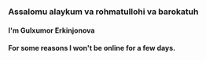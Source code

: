 ### Assalomu alaykum va rohmatullohi va barokatuh
#### I'm Gulxumor Erkinjonova
#### For some reasons I won't be online for a few days.
